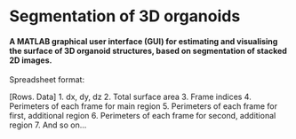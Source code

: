# Segmentation of 3D organoids
#### A MATLAB graphical user interface (GUI) for estimating and visualising the surface of 3D organoid structures, based on segmentation of stacked 2D images.







Spreadsheet format:

[Rows. Data]
	1.	dx, dy, dz
	2.	Total surface area
	3.	Frame indices
	4.	Perimeters of each frame for main region
	5.	Perimeters of each frame for first, additional region
	6.	Perimeters of each frame for second, additional region
	7.	And so on...